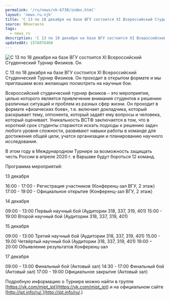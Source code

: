 ```yaml
---
permalink: '/ru/news/vk-6730/index.html'
layout: 'news.ru.njk'
title: 'С 13 по 18 декабря на базе ВГУ состоится XI Всероссийский Студенческий Турнир Физиков.'
source: ВКонтакте
tags:
  - news_ru
description: 'С 13 по 18 декабря на базе ВГУ состоится XI Всероссийский Студенческий Турнир Физиков.'
updatedAt: 1576076460
---
```

![С 13 по 18 декабря на базе ВГУ состоится XI Всероссийский Студенческий Турнир Физиков. Он](https://sun9-43.userapi.com/impg/c857432/v857432146/1116fb/1ucdmlHXtK0.jpg?size=1280x904&quality=96&proxy=1&sign=601a8b2071b94ea186d5b856b70644a1&c_uniq_tag=K_6hAVx17Saqc3yElAhN1399AwU2yeL0nEFoRkxFfJ0&type=album)

С 13 по 18 декабря на базе ВГУ состоится XI Всероссийский Студенческий Турнир Физиков. Он проходит в открытом формате и мы приглашаем всех желающих посмотреть на научные бои.

Всероссийский студенческий турнир физиков – это мероприятие, целью которого является привлечение внимания студентов к решению различных ситуаций и проблем из разных сфер жизни. Он проходит в формате «физических боев», т.е. включает докладчика, который раскрывает тему, оппонента, который задаёт ему вопросы и человека, который оценивает. Уникальность ВСТФ заключается в том, что в короткий срок студенты стараются искать подходы к решению задач любого уровня сложности, развивают навыки работы в команде для достижения общей цели, учатся организации и планированию научного исследования.

В этом году в Международном Турнире за возможность защищать честь России в апреле 2020 г. в Варшаве будут бороться 12 команд.

Программа мероприятий:

13 декабря

16:00 - 17:00 - Регистрация участников (Конференц-зал ВГУ, 2 этаж)
17:00 - 19:00 - Официальное открытие (Конференц-зал ВГУ, 2 этаж)

14 декабря

09:00 - 13:00 Первый научный бой (Аудитории 318, 337, 319, 401)
15:00 - 19:00 Второй научный бой (Аудитории 318, 337, 319, 401)

15 декабря

09:00 - 13:00 Третий научный бой (Аудитории 318, 337, 319, 401)
15.00 - 19.00 Четвёртый научный бой (Аудитории 318, 337, 319, 401)
19:00 – 20:00 Объявление результатов Конференц-зал

17 декабря

09:00 – 13:00 Финальный бой (Актовый зал)
14:30 - 17:00 Финальный бой (Актовый зал)
17:00 - 19:00 Официальное закрытие (Актовый зал)

Подробную информацию о Турнире можно найти в группе [https://vk.com/mipt_ipt](https://vk.com/mipt_ipt) и на официальном сайте [http://ipt.info/ru/.](http://ipt.info/ru/.)
